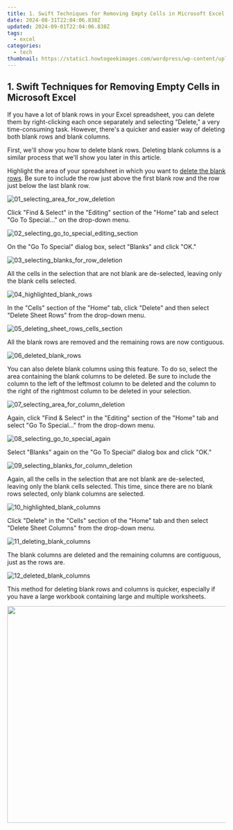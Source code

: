 ```yaml
---
title: 1. Swift Techniques for Removing Empty Cells in Microsoft Excel
date: 2024-08-31T22:04:06.838Z
updated: 2024-09-01T22:04:06.838Z
tags:
  - excel
categories:
  - tech
thumbnail: https://static1.howtogeekimages.com/wordpress/wp-content/uploads/2015/01/00_lead_image_deleting_row_manually.png
---
```


## 1. Swift Techniques for Removing Empty Cells in Microsoft Excel

If you have a lot of blank rows in your Excel spreadsheet, you can delete them by right-clicking each once separately and selecting "Delete," a very time-consuming task. However, there's a quicker and easier way of deleting both blank rows and blank columns.

 First, we'll show you how to delete blank rows. Deleting blank columns is a similar process that we'll show you later in this article.

 Highlight the area of your spreadsheet in which you want to [delete the blank rows](https://youtube-lab.techidaily.com/ed-maximizing-profits-from-a-million-viewer-baseline-for-2024/). Be sure to include the row just above the first blank row and the row just below the last blank row.

![01_selecting_area_for_row_deletion](https://static1.howtogeekimages.com/wordpress/wp-content/uploads/2015/01/01_selecting_area_for_row_deletion.png) 

 Click "Find & Select" in the "Editing" section of the "Home" tab and select "Go To Special..." on the drop-down menu.

![02_selecting_go_to_special_editing_section](https://static1.howtogeekimages.com/wordpress/wp-content/uploads/2015/01/02_selecting_go_to_special_editing_section.png) 

 On the "Go To Special" dialog box, select "Blanks" and click "OK."

![03_selecting_blanks_for_row_deletion](https://static1.howtogeekimages.com/wordpress/wp-content/uploads/2015/01/03_selecting_blanks_for_row_deletion.png) 

 All the cells in the selection that are not blank are de-selected, leaving only the blank cells selected.

![04_highlighted_blank_rows](https://static1.howtogeekimages.com/wordpress/wp-content/uploads/2015/01/04_highlighted_blank_rows.png) 

 In the "Cells" section of the "Home" tab, click "Delete" and then select "Delete Sheet Rows" from the drop-down menu.

![05_deleting_sheet_rows_cells_section](https://static1.howtogeekimages.com/wordpress/wp-content/uploads/2015/01/05_deleting_sheet_rows_cells_section.png) 

 All the blank rows are removed and the remaining rows are now contiguous.

![06_deleted_blank_rows](https://static1.howtogeekimages.com/wordpress/wp-content/uploads/2015/01/06_deleted_blank_rows.png) 

 You can also delete blank columns using this feature. To do so, select the area containing the blank columns to be deleted. Be sure to include the column to the left of the leftmost column to be deleted and the column to the right of the rightmost column to be deleted in your selection.

![07_selecting_area_for_column_deletion](https://static1.howtogeekimages.com/wordpress/wp-content/uploads/2015/01/07_selecting_area_for_column_deletion.png) 

 Again, click "Find & Select" in the "Editing" section of the "Home" tab and select "Go To Special..." from the drop-down menu.

![08_selecting_go_to_special_again](https://static1.howtogeekimages.com/wordpress/wp-content/uploads/2015/01/08_selecting_go_to_special_again.png) 

 Select "Blanks" again on the "Go To Special" dialog box and click "OK."

![09_selecting_blanks_for_column_deletion](https://static1.howtogeekimages.com/wordpress/wp-content/uploads/2015/01/09_selecting_blanks_for_column_deletion.png) 

 Again, all the cells in the selection that are not blank are de-selected, leaving only the blank cells selected. This time, since there are no blank rows selected, only blank columns are selected.

![10_highlighted_blank_columns](https://static1.howtogeekimages.com/wordpress/wp-content/uploads/2015/01/10_highlighted_blank_columns.png) 

 Click "Delete" in the "Cells" section of the "Home" tab and then select "Delete Sheet Columns" from the drop-down menu.

![11_deleting_blank_columns](https://static1.howtogeekimages.com/wordpress/wp-content/uploads/2015/01/11_deleting_blank_columns.png) 

 The blank columns are deleted and the remaining columns are contiguous, just as the rows are.

![12_deleted_blank_columns](https://static1.howtogeekimages.com/wordpress/wp-content/uploads/2015/01/12_deleted_blank_columns.png) 

 This method for deleting blank rows and columns is quicker, especially if you have a large workbook containing large and multiple worksheets.

<ins class="adsbygoogle"
     style="display:block"
     data-ad-format="autorelaxed"
     data-ad-client="ca-pub-7571918770474297"
     data-ad-slot="1223367746"></ins>



<ins class="adsbygoogle"
     style="display:block"
     data-ad-client="ca-pub-7571918770474297"
     data-ad-slot="8358498916"
     data-ad-format="auto"
     data-full-width-responsive="true"></ins>



<!-- affiliate ads begin -->
<a href="https://appsumo.8odi.net/c/5597632/2087407/7443" target="_top" id="2087407"><img src="//a.impactradius-go.com/display-ad/7443-2087407" border="0" alt="" width="600" height="500"/></a><img height="0" width="0" src="https://appsumo.8odi.net/i/5597632/2087407/7443" style="position:absolute;visibility:hidden;" border="0" />
<!-- affiliate ads end -->